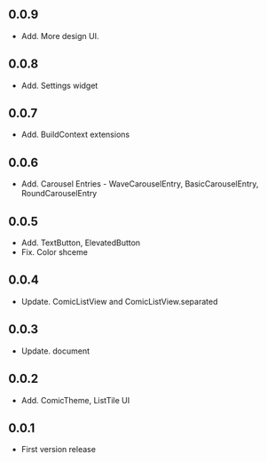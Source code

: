 ## 0.0.9

* Add. More design UI.


## 0.0.8

* Add. Settings widget

## 0.0.7

* Add. BuildContext extensions

## 0.0.6

* Add. Carousel Entries - WaveCarouselEntry, BasicCarouselEntry, RoundCarouselEntry

## 0.0.5

* Add. TextButton, ElevatedButton
* Fix. Color shceme

## 0.0.4

* Update. ComicListView and ComicListView.separated

## 0.0.3

* Update. document

## 0.0.2

* Add. ComicTheme, ListTile UI

## 0.0.1

* First version release



